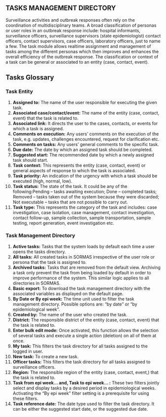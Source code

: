 ## TASKS MANAGEMENT DIRECTORY

Surveillance activities and outbreak responses often rely on the coordination of multidisciplinary teams. A broad classification of personas or user roles in an outbreak response include: hospital informants, surveillance officers, surveillance supervisors (state epidemiologist) contact officers, contact supervisors, case officers, laboratory officers, just to name a few. The task module allows realtime assignment and management of tasks among the different personas which then improves and enhances the overall efficiency of the outbreak response. The classification or context of a task can be general or associated to an entity (case, contact, event). 

## Tasks Glossary

### Task Entity

1.	**Assigned to:** The name of the user responsible for executing the given task.
2.	**Associated case/contact/event:** The name of the entity (case, contact, event) that the task is related to.
3.	**Associated link:** It directs the user to the cases, contacts, or events for which a task is assigned.
4.	**Comments on execution:** Any users’ comments on the execution of the task, e.g. updates, challenges encountered, request for clarification etc.
5.	**Comments on tasks:** Any users’ general comments to the specific task.
6.	**Due date:** The date by which an assigned task should be completed. 
7.	**Suggested start:** The recommended date by which a newly assigned task should start.
8.	**Task context:** This represents the entity (case, contact, event) or general aspects of response to which the task is associated.
9. **Task priority:** An indication of the urgency with which a task should be executed (high, normal, low).
10.	**Task status:** The state of the task. It could be any of the following:Pending – tasks awaiting execution; Done – completed tasks; Removed – tasks taken out of the system because they were discarded; Not executable – tasks that are not possible to carry out.
11.	**Task type:** This represents the category of the task and includes: case investigation, case isolation, case management, contact investigation, contact follow-up, sample collection, sample transportation, sample testing, report generation, event investigation etc.

### Task Management Directory

1.	**Active tasks:** Tasks that the system loads by default each time a user opens the tasks directory. 
2.	**All tasks:** All created tasks in SORMAS irrespective of the user role or persona that the task is assigned to. 
3.	**Archived tasks:** Tasks that are removed from the default view. Archiving a task only prevent the task from being loaded by default in order to improve performance of the system. This similar logic applies to all directories in SORMAS.
4.	**Basic export:** To download the task management directory with the associated variables as displayed on the default page. 
5.	**By Date or By epi week:** The time unit used to filter the task management directory. Possible options are: “by date” or “by epidemiological week”.
6.	**Created by:** The name of the user who created the task.
7.	**District:** The responsible district of the entity (case, contact, event) that the task is related to.
8.	**Enter bulk edit mode:** Once activated, this function allows the selection of several tasks and execute a single action (deletion) on all of them at once.
9.	**My task:** This filters the task directory for all tasks assigned to the logged in user.
10.	**New task:** To create a new task.
11.	**Officer tasks:** This filters the task directory for all tasks assigned to surveillance officers. 
12. **Region:** The responsible region of the entity (case, contact, event,) that the task is related to.
13.	**Task from epi week… and, Task to epi week… :** These two filters jointly select and display tasks by a desired period in epidemiological weeks. Activating the “By epi week” filter setting is a prerequisite for using these filters.
14.	**Task reference date:** The date type used to filter the task directory. It can be either the suggested start date, or the suggested due date.

